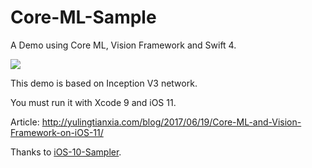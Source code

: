 # Core-ML-Sample

A Demo using Core ML, Vision Framework and Swift 4.

![](coreml.gif)

This demo is based on Inception V3 network.

You must run it with Xcode 9 and iOS 11.

Article: http://yulingtianxia.com/blog/2017/06/19/Core-ML-and-Vision-Framework-on-iOS-11/

Thanks to [iOS-10-Sampler](https://github.com/shu223/iOS-10-Sampler).
